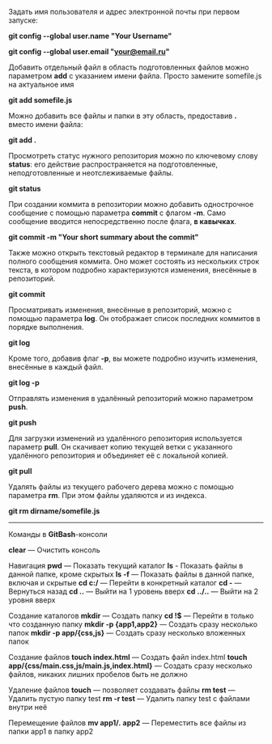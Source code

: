 Задать имя пользователя и адрес электронной почты при первом запуске:

**git config --global user.name "Your Username"**

**git config --global user.email "your@email.ru"**


Добавить отдельный файл в область подготовленных файлов
можно параметром **add** с указанием имени файла.
Просто замените somefile.js на актуальное имя

**git add somefile.js**


Можно добавить все файлы и папки в эту область,
предоставив **.** вместо имени файла:

**git add .**


Просмотреть статус нужного репозитория можно по ключевому слову **status**:
его действие распространяется на подготовленные, неподготовленные и неотслеживаемые файлы.

**git status**


При создании коммита в репозитории можно добавить однострочное сообщение с помощью
параметра **commit** с флагом **-m**. Само сообщение вводится непосредственно
после флага, **в кавычках**.

**git commit -m "Your short summary about the commit"**


Также можно открыть текстовый редактор в терминале для написания полного сообщения
коммита. Оно может состоять из нескольких строк текста, в котором подробно характеризуются
изменения, внесённые в репозиторий.

**git commit**


Просматривать изменения, внесённые в репозиторий, можно с помощью параметра **log**.
Он отображает список последних коммитов в порядке выполнения.

**git log**


Кроме того, добавив флаг **-p**, вы можете подробно изучить изменения, внесённые в каждый файл.

**git log -p**


Отправлять изменения в удалённый репозиторий можно параметром **push**.

**git push**


Для загрузки изменений из удалённого репозитория используется параметр **pull**. Он скачивает
копию текущей ветки с указанного удалённого репозитория и объединяет её с локальной копией.

**git pull**


Удалять файлы из текущего рабочего дерева можно с помощью параметра **rm**.
При этом файлы удаляются и из индекса.

**git rm dirname/somefile.js**

___
Команды в **GitBash**-консоли


**clear** — Очистить консоль

Навигация
**pwd** — Показать текущий каталог
**ls** - Показать файлы в данной папке, кроме скрытых
**ls -f** — Показать файлы в данной папке, включая и скрытые
**cd c:/** — Перейти в конкретный каталог
**cd -** — Вернуться назад
**cd ..** — Выйти на 1 уровень вверх
**cd ../..** — Выйти на 2 уровня вверх

Создание каталогов
**mkdir** — Создать папку
**cd !$** — Перейти в только что созданную папку
**mkdir -p {app1,app2}** — Создать сразу несколько папок
**mkdir -p app/{css,js}** — Создать сразу несколько вложенных папок

Создание файлов
**touch index.html** — Создать файл index.html
**touch app/{css/main.css,js/main.js,index.html}** — Создать сразу несколько файлов, никаких лишних пробелов быть не должно

Удаление файлов
**touch** — позволяет создавать файлы
**rm test** — Удалить пустую папку test
**rm -r test** — Удалить папку test с файлами внутри неё

Перемещение файлов
**mv app1/*.* app2** — Переместить все файлы из папки app1 в папку app2
